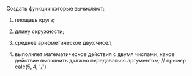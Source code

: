 Создать функции которые вычисляют:
1) площадь круга;

2) длину окружности;

3) среднее арифметическое двух чисел;

4) выполняет математическое действия с двумя числами, какое действие выполнить должно передаваться аргументом; // пример calc(5, 4, '/')

